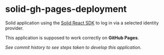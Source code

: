 # solid-gh-pages-deployment
Solid application using the [Solid React SDK](https://docs.inrupt.com/developer-tools/javascript/react-sdk/) to log in via a selected identity provider.

This application is supposed to work correctly on **GitHub Pages**.

_See commit history to see steps taken to develop this application._
